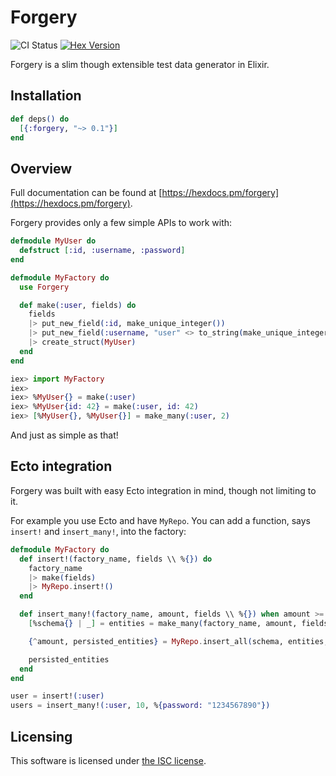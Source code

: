 # Forgery

![CI Status](https://github.com/kraftjectory/forgery/workflows/CI/badge.svg)
[![Hex Version](https://img.shields.io/hexpm/v/forgery.svg)](https://hex.pm/packages/forgery)

Forgery is a slim though extensible test data generator in Elixir.

## Installation

```elixir
def deps() do
  [{:forgery, "~> 0.1"}]
end
```

## Overview

Full documentation can be found at [https://hexdocs.pm/forgery](https://hexdocs.pm/forgery).

Forgery provides only a few simple APIs to work with:

```elixir
defmodule MyUser do
  defstruct [:id, :username, :password]
end

defmodule MyFactory do
  use Forgery

  def make(:user, fields) do
    fields
    |> put_new_field(:id, make_unique_integer())
    |> put_new_field(:username, "user" <> to_string(make_unique_integer()))
    |> create_struct(MyUser)
  end
end

iex> import MyFactory
iex>
iex> %MyUser{} = make(:user)
iex> %MyUser{id: 42} = make(:user, id: 42)
iex> [%MyUser{}, %MyUser{}] = make_many(:user, 2)
```

And just as simple as that!

## Ecto integration

Forgery was built with easy Ecto integration in mind, though not limiting to it.

For example you use Ecto and have `MyRepo`. You can add a function, says `insert!` and `insert_many!`, into the factory:

```elixir
defmodule MyFactory do
  def insert!(factory_name, fields \\ %{}) do
    factory_name
    |> make(fields)
    |> MyRepo.insert!()
  end

  def insert_many!(factory_name, amount, fields \\ %{}) when amount >= 1 do
    [%schema{} | _] = entities = make_many(factory_name, amount, fields)

    {^amount, persisted_entities} = MyRepo.insert_all(schema, entities, returning: true)

    persisted_entities
  end
end

user = insert!(:user)
users = insert_many!(:user, 10, %{password: "1234567890"})
```

## Licensing

This software is licensed under [the ISC license](LICENSE).
